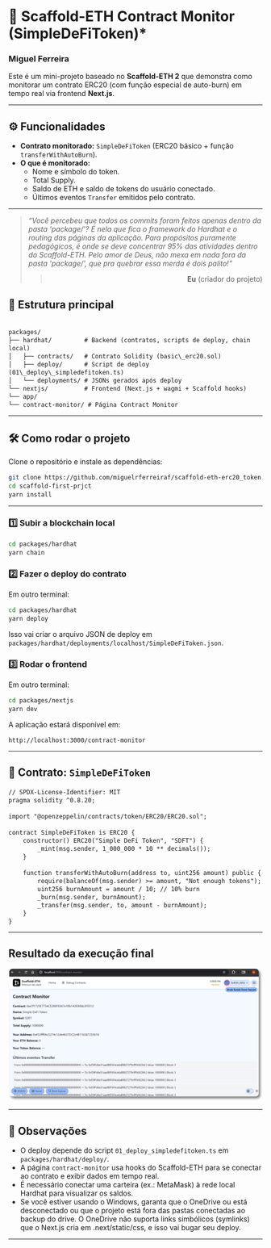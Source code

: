 # 🚀 Scaffold-ETH Contract Monitor (SimpleDeFiToken)*
### Miguel Ferreira

Este é um mini-projeto baseado no **Scaffold-ETH 2** que demonstra como monitorar um contrato ERC20 (com função especial de auto-burn) em tempo real via frontend **Next.js**. 

---

## ⚙️ Funcionalidades

- **Contrato monitorado:** `SimpleDeFiToken` (ERC20 básico + função `transferWithAutoBurn`).
- **O que é monitorado:**
  - Nome e símbolo do token.
  - Total Supply.
  - Saldo de ETH e saldo de tokens do usuário conectado.
  - Últimos eventos `Transfer` emitidos pelo contrato.

---

>*“Você percebeu que todos os commits foram feitos apenas dentro da pasta 'package/'? É nela que fica o framework do Hardhat e o routing das páginas da aplicação. Para propósitos puramente pedagógicos, é onde se deve concentrar 95% das atividades dentro do Scaffold-ETH. Pelo amor de Deus, não mexa em nada fora da pasta 'package/', que pra quebrar essa merda é dois palito!”*
>><p align="right"><b>Eu</b> (criador do projeto)</p>

## 📂 Estrutura principal

```

packages/
├── hardhat/         # Backend (contratos, scripts de deploy, chain local)
│   ├── contracts/   # Contrato Solidity (basic\_erc20.sol)
│   ├── deploy/      # Script de deploy (01\_deploy\_simpledefitoken.ts)
│   └── deployments/ # JSONs gerados após deploy
└── nextjs/          # Frontend (Next.js + wagmi + Scaffold hooks)
└── app/
└── contract-monitor/ # Página Contract Monitor

````

---

## 🛠️ Como rodar o projeto

Clone o repositório e instale as dependências:

```bash
git clone https://github.com/miguelrferreiraf/scaffold-eth-erc20_token.git
cd scaffold-first-prjct
yarn install
````

---

### 1️⃣ Subir a blockchain local

```bash
cd packages/hardhat
yarn chain
```

### 2️⃣ Fazer o deploy do contrato

Em outro terminal:

```bash
cd packages/hardhat
yarn deploy
```

Isso vai criar o arquivo JSON de deploy em `packages/hardhat/deployments/localhost/SimpleDeFiToken.json`.

### 3️⃣ Rodar o frontend

Em outro terminal:

```bash
cd packages/nextjs
yarn dev
```

A aplicação estará disponível em:

```
http://localhost:3000/contract-monitor
```

---

## 🧾 Contrato: `SimpleDeFiToken`

```solidity
// SPDX-License-Identifier: MIT
pragma solidity ^0.8.20;

import "@openzeppelin/contracts/token/ERC20/ERC20.sol";

contract SimpleDeFiToken is ERC20 {
    constructor() ERC20("Simple DeFi Token", "SDFT") {
        _mint(msg.sender, 1_000_000 * 10 ** decimals());
    }

    function transferWithAutoBurn(address to, uint256 amount) public {
        require(balanceOf(msg.sender) >= amount, "Not enough tokens");
        uint256 burnAmount = amount / 10; // 10% burn
        _burn(msg.sender, burnAmount);
        _transfer(msg.sender, to, amount - burnAmount);
    }
}
```

---
## Resultado da execução final

![Debug Contracts tab](https://raw.githubusercontent.com/miguelrferreiraf/scaffold-eth-erc20_token/refs/heads/main/img/contract_monitor.png)

---

## 📌 Observações

* O deploy depende do script `01_deploy_simpledefitoken.ts` em `packages/hardhat/deploy/`.
* A página `contract-monitor` usa hooks do Scaffold-ETH para se conectar ao contrato e exibir dados em tempo real.
* É necessário conectar uma carteira (ex.: MetaMask) à rede local Hardhat para visualizar os saldos.
* Se você estiver usando o Windows, garanta que o OneDrive ou está desconectado ou que o projeto está fora das pastas conectadas ao backup do drive. O OneDrive não suporta links simbólicos (symlinks) que o Next.js cria em .next/static/css, e isso vai bugar seu deploy.

---

